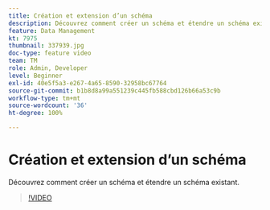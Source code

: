```yaml
---
title: Création et extension d’un schéma
description: Découvrez comment créer un schéma et étendre un schéma existant.
feature: Data Management
kt: 7975
thumbnail: 337939.jpg
doc-type: feature video
team: TM
role: Admin, Developer
level: Beginner
exl-id: 40e5f5a3-e267-4a65-8590-32958bc67764
source-git-commit: b1b8d8a99a551239c445fb588cbd126b66a53c9b
workflow-type: tm+mt
source-wordcount: '36'
ht-degree: 100%

---
```


# Création et extension d’un schéma

Découvrez comment créer un schéma et étendre un schéma existant.

>[!VIDEO](https://video.tv.adobe.com/v/337939?quality=12&learn=on)
